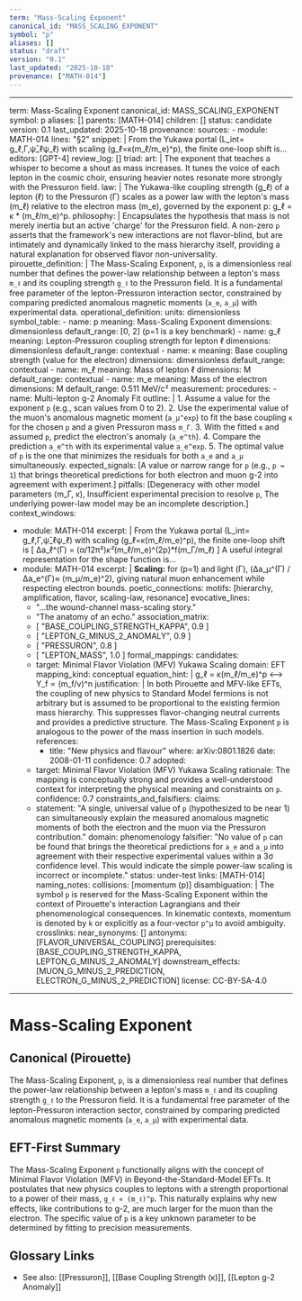 ```yaml
---
term: "Mass-Scaling Exponent"
canonical_id: "MASS_SCALING_EXPONENT"
symbol: "p"
aliases: []
status: "draft"
version: "0.1"
last_updated: "2025-10-18"
provenance: ["MATH-014"]
---
```


---
term: Mass-Scaling Exponent
canonical_id: MASS_SCALING_EXPONENT
symbol: p
aliases: []
parents: [MATH-014]
children: []
status: candidate
version: 0.1
last_updated: 2025-10-18
provenance:
  sources:
    - module: MATH-014
      lines: "§2"
      snippet: |
        From the Yukawa portal (L_int= g_ℓ,Γ,ψ̄_ℓψ_ℓ) with scaling (g_ℓ=κ(m_ℓ/m_e)^p), the finite one-loop shift is...
  editors: [GPT-4]
  review_log: []
triad:
  art: |
    The exponent that teaches a whisper to become a shout as mass increases. It tunes the voice of each lepton in the cosmic choir, ensuring heavier notes resonate more strongly with the Pressuron field.
  law: |
    The Yukawa-like coupling strength (g_ℓ) of a lepton (ℓ) to the Pressuron (Γ) scales as a power law with the lepton's mass (m_ℓ) relative to the electron mass (m_e), governed by the exponent p: g_ℓ = κ * (m_ℓ/m_e)^p.
  philosophy: |
    Encapsulates the hypothesis that mass is not merely inertia but an active 'charge' for the Pressuron field. A non-zero `p` asserts that the framework's new interactions are not flavor-blind, but are intimately and dynamically linked to the mass hierarchy itself, providing a natural explanation for observed flavor non-universality.
pirouette_definition: |
  The Mass-Scaling Exponent, `p`, is a dimensionless real number that defines the power-law relationship between a lepton's mass `m_ℓ` and its coupling strength `g_ℓ` to the Pressuron field. It is a fundamental free parameter of the lepton-Pressuron interaction sector, constrained by comparing predicted anomalous magnetic moments (`a_e`, `a_μ`) with experimental data.
operational_definition:
  units: dimensionless
  symbol_table:
    - name: p
      meaning: Mass-Scaling Exponent
      dimensions: dimensionless
      default_range: [0, 2] (p=1 is a key benchmark)
    - name: g_ℓ
      meaning: Lepton-Pressuron coupling strength for lepton ℓ
      dimensions: dimensionless
      default_range: contextual
    - name: κ
      meaning: Base coupling strength (value for the electron)
      dimensions: dimensionless
      default_range: contextual
    - name: m_ℓ
      meaning: Mass of lepton ℓ
      dimensions: M
      default_range: contextual
    - name: m_e
      meaning: Mass of the electron
      dimensions: M
      default_range: 0.511 MeV/c²
  measurement:
    procedures:
      - name: Multi-lepton g-2 Anomaly Fit
        outline: |
          1. Assume a value for the exponent `p` (e.g., scan values from 0 to 2).
          2. Use the experimental value of the muon's anomalous magnetic moment (`a_μ^exp`) to fit the base coupling `κ` for the chosen `p` and a given Pressuron mass `m_Γ`.
          3. With the fitted `κ` and assumed `p`, predict the electron's anomaly (`a_e^th`).
          4. Compare the prediction `a_e^th` with its experimental value `a_e^exp`.
          5. The optimal value of `p` is the one that minimizes the residuals for both `a_e` and `a_μ` simultaneously.
        expected_signals: [A value or narrow range for `p` (e.g., `p ≈ 1`) that brings theoretical predictions for both electron and muon g-2 into agreement with experiment.]
        pitfalls: [Degeneracy with other model parameters (m_Γ, κ), Insufficient experimental precision to resolve `p`, The underlying power-law model may be an incomplete description.]
context_windows:
  - module: MATH-014
    excerpt: |
      From the Yukawa portal (L_int= g_ℓ,Γ,ψ̄_ℓψ_ℓ) with scaling (g_ℓ=κ(m_ℓ/m_e)^p), the finite one-loop shift is
      [ Δa_ℓ^(Γ) = (α/12π²)*κ²*(m_ℓ/m_e)^(2p)*f(m_Γ/m_ℓ) ]
      A useful integral representation for the shape function is...
  - module: MATH-014
    excerpt: |
      **Scaling:** for (p=1) and light (Γ), (Δa_μ^(Γ) / Δa_e^(Γ)≈ (m_μ/m_e)^2), giving natural muon enhancement while respecting electron bounds.
poetic_connections:
  motifs: [hierarchy, amplification, flavor, scaling-law, resonance]
  evocative_lines:
    - "...the wound-channel mass-scaling story."
    - "The anatomy of an echo."
  association_matrix:
    - [ "BASE_COUPLING_STRENGTH_KAPPA", 0.9 ]
    - [ "LEPTON_G_MINUS_2_ANOMALY", 0.9 ]
    - [ "PRESSURON", 0.8 ]
    - [ "LEPTON_MASS", 1.0 ]
formal_mappings:
  candidates:
    - target: Minimal Flavor Violation (MFV) Yukawa Scaling
      domain: EFT
      mapping_kind: conceptual
      equation_hint: |
        g_ℓ = κ(m_ℓ/m_e)^p  <-->  Y_f ∝ (m_f/v)^n
      justification: |
        In both Pirouette and MFV-like EFTs, the coupling of new physics to Standard Model fermions is not arbitrary but is assumed to be proportional to the existing fermion mass hierarchy. This suppresses flavor-changing neutral currents and provides a predictive structure. The Mass-Scaling Exponent `p` is analogous to the power of the mass insertion in such models.
      references:
        - title: "New physics and flavour"
          where: arXiv:0801.1826
          date: 2008-01-11
      confidence: 0.7
  adopted:
    - target: Minimal Flavor Violation (MFV) Yukawa Scaling
      rationale: The mapping is conceptually strong and provides a well-understood context for interpreting the physical meaning and constraints on `p`.
      confidence: 0.7
constraints_and_falsifiers:
  claims:
    - statement: "A single, universal value of `p` (hypothesized to be near 1) can simultaneously explain the measured anomalous magnetic moments of both the electron and the muon via the Pressuron contribution."
      domain: phenomenology
      falsifier: "No value of `p` can be found that brings the theoretical predictions for `a_e` and `a_μ` into agreement with their respective experimental values within a 3σ confidence level. This would indicate the simple power-law scaling is incorrect or incomplete."
      status: under-test
      links: [MATH-014]
naming_notes:
  collisions: [momentum (p)]
  disambiguation: |
    The symbol `p` is reserved for the Mass-Scaling Exponent within the context of Pirouette's interaction Lagrangians and their phenomenological consequences. In kinematic contexts, momentum is denoted by `k` or explicitly as a four-vector `p^μ` to avoid ambiguity.
crosslinks:
  near_synonyms: []
  antonyms: [FLAVOR_UNIVERSAL_COUPLING]
  prerequisites: [BASE_COUPLING_STRENGTH_KAPPA, LEPTON_G_MINUS_2_ANOMALY]
  downstream_effects: [MUON_G_MINUS_2_PREDICTION, ELECTRON_G_MINUS_2_PREDICTION]
license: CC-BY-SA-4.0
---

# Mass-Scaling Exponent

## Canonical (Pirouette)
The Mass-Scaling Exponent, `p`, is a dimensionless real number that defines the power-law relationship between a lepton's mass `m_ℓ` and its coupling strength `g_ℓ` to the Pressuron field. It is a fundamental free parameter of the lepton-Pressuron interaction sector, constrained by comparing predicted anomalous magnetic moments (`a_e`, `a_μ`) with experimental data.

## EFT-First Summary
The Mass-Scaling Exponent `p` functionally aligns with the concept of Minimal Flavor Violation (MFV) in Beyond-the-Standard-Model EFTs. It postulates that new physics couples to leptons with a strength proportional to a power of their mass, `g_ℓ ∝ (m_ℓ)^p`. This naturally explains why new effects, like contributions to g-2, are much larger for the muon than the electron. The specific value of `p` is a key unknown parameter to be determined by fitting to precision measurements.

## Glossary Links
- See also: [[Pressuron]], [[Base Coupling Strength (κ)]], [[Lepton g-2 Anomaly]]